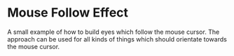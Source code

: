 # Mouse Follow Effect

A small example of how to build eyes which follow the mouse cursor. The approach can be used for all kinds of things which should orientate towards the mouse cursor.
